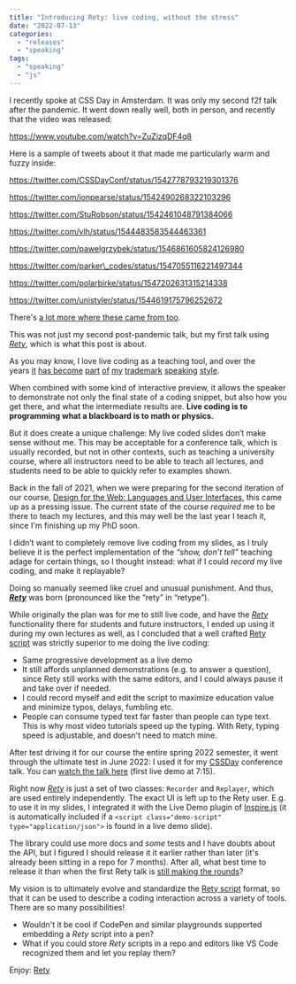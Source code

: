 ```yaml
---
title: "Introducing Rety: live coding, without the stress"
date: "2022-07-13"
categories:
  - "releases"
  - "speaking"
tags:
  - "speaking"
  - "js"
---
```


I recently spoke at CSS Day in Amsterdam. It was only my second f2f talk after the pandemic. It went down really well, both in person, and recently that the video was released:

https://www.youtube.com/watch?v=ZuZizqDF4q8

Here is a sample of tweets about it that made me particularly warm and fuzzy inside:

https://twitter.com/CSSDayConf/status/1542778793219301376

https://twitter.com/jonpearse/status/1542490268322103296

https://twitter.com/StuRobson/status/1542461048791384066

https://twitter.com/vlh/status/1544483583544463361

https://twitter.com/pawelgrzybek/status/1546861605824126980

https://twitter.com/parker\_codes/status/1547055116221497344

https://twitter.com/polarbirke/status/1547202631315214338

https://twitter.com/unistyler/status/1544619175796252672

There's [a lot more where these came from too](https://twitter.com/search?q=https%3A%2F%2Fwww.youtube.com%2Fwatch%3Fv%3DZuZizqDF4q8).

This was not just my second post-pandemic talk, but my first talk using _[Rety](https://rety.verou.me)_, which is what this post is about.

As you may know, I love live coding as a teaching tool, and over the years [it](https://twitter.com/aarongarciah/status/844212506365235200) [has become](https://twitter.com/gumnos/status/1118527972342935552) [part](https://twitter.com/ChrisFerdinandi/status/1027343408187277312) [of](https://twitter.com/LinnOyenFarley/status/1011650208831287296) [my](https://twitter.com/feross/status/928018779115724800) [trademark](https://twitter.com/HenriHelvetica/status/1011630698984361985) [speaking](https://twitter.com/johnallsopp/status/926417129070456832) [style](https://bradfrost.com/blog/post/on-speaking/#:~:text=Don%E2%80%99t%20live%20code%20%E2%80%93%20This%20applies%20to%20everyone%20except%20Lea%20Verou%2C%20who%20is%20an%20absolute%20beast).

When combined with some kind of interactive preview, it allows the speaker to demonstrate not only the final state of a coding snippet, but also how you get there, and what the intermediate results are. **Live coding is to programming what a blackboard is to math or physics.**

But it does create a unique challenge: My live coded slides don’t make sense without me. This may be acceptable for a conference talk, which is usually recorded, but not in other contexts, such as teaching a university course, where all instructors need to be able to teach all lectures, and students need to be able to quickly refer to examples shown.

Back in the fall of 2021, when we were preparing for the second iteration of our course, [Design for the Web: Languages and User Interfaces](https://designftw.mit.edu/), this came up as a pressing issue. The current state of the course _required_ me to be there to teach my lectures, and this may well be the last year I teach it, since I'm finishing up my PhD soon.

I didn’t want to completely remove live coding from my slides, as I truly believe it is the perfect implementation of the _“show, don’t tell”_ teaching adage for certain things, so I thought instead: what if I could _record_ my live coding, and make it replayable?

Doing so manually seemed like cruel and unusual punishment. And thus, **_[Rety](https://rety.verou.me)_** was born (pronounced like the “rety” in “retype”).

While originally the plan was for me to still live code, and have the _[Rety](https://rety.verou.me)_ functionality there for students and future instructors, I ended up using it during my own lectures as well, as I concluded that a well crafted [Rety script](https://rety.verou.me/#rety-actions) was strictly superior to me doing the live coding:

- Same progressive development as a live demo
- It still affords unplanned demonstrations (e.g. to answer a question), since Rety still works with the same editors, and I could always pause it and take over if needed.
- I could record myself and edit the script to maximize education value and minimize typos, delays, fumbling etc.
- People can consume typed text far faster than people can type text. This is why most video tutorials speed up the typing. With Rety, typing speed is adjustable, and doesn't need to match mine.

After test driving it for our course the entire spring 2022 semester, it went through the ultimate test in June 2022: I used it for my [CSSDay](https://cssday.nl/2022) conference talk. You can [watch the talk here](https://www.youtube.com/watch?v=ZuZizqDF4q8) (first live demo at 7:15).

Right now _[Rety](https://rety.verou.me)_ is just a set of two classes: `Recorder` and `Replayer`, which are used entirely independently. The exact UI is left up to the Rety user. E.g. to use it in my slides, I integrated it with the Live Demo plugin of [Inspire.js](https://inspirejs.org) (it is automatically included if a `<script class="demo-script" type="application/json">` is found in a live demo slide).

The library could use more docs and _some_ tests and I have doubts about the API, but I figured I should release it it earlier rather than later (it's already been sitting in a repo for 7 months). After all, what best time to release it than when the first Rety talk is [still making the rounds](https://frontendfoc.us/issues/549)?

My vision is to ultimately evolve and standardize the [Rety script](https://rety.verou.me/#actions) format, so that it can be used to describe a coding interaction across a variety of tools. There are so many possibilities!

- Wouldn't it be cool if CodePen and similar playgrounds supported embedding a _Rety_ script into a pen?
- What if you could store _Rety_ scripts in a repo and editors like VS Code recognized them and let you replay them?

Enjoy: [Rety](https://rety.verou.me)
